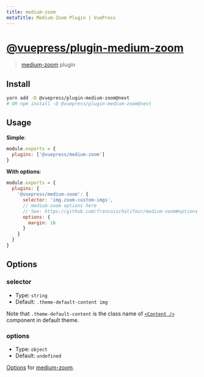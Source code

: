 ```yaml
---
title: medium-zoom
metaTitle: Medium-Zoom Plugin | VuePress
---
```


# [@vuepress/plugin-medium-zoom](https://github.com/vuejs/vuepress/tree/master/packages/%40vuepress/plugin-medium-zoom)

> [medium-zoom](https://github.com/francoischalifour/medium-zoom) plugin

## Install

```bash
yarn add -D @vuepress/plugin-medium-zoom@next
# OR npm install -D @vuepress/plugin-medium-zoom@next
```

## Usage

**Simple**:

```javascript
module.exports = {
  plugins: ['@vuepress/medium-zoom'] 
}
```

**With options**:

```javascript
module.exports = {
  plugins: {
    '@vuepress/medium-zoom': {
      selector: 'img.zoom-custom-imgs',
      // medium-zoom options here
      // See: https://github.com/francoischalifour/medium-zoom#options
      options: {
        margin: 16
      }
    }
  }
}
```

## Options

### selector

- Type: `string`
- Default: `.theme-default-content img`

Note that `.theme-default-content` is the class name of [`<Content />`](../../guide/using-vue.md#content) component in default theme.

### options

- Type: `object`
- Default: `undefined`

[Options](https://github.com/francoischalifour/medium-zoom#options) for [medium-zoom](https://github.com/francoischalifour/medium-zoom).

